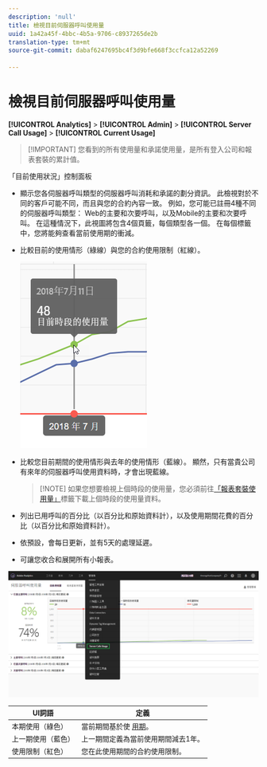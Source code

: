 ```yaml
---
description: 'null'
title: 檢視目前伺服器呼叫使用量
uuid: 1a42a45f-4bbc-4b5a-9706-c8937265de2b
translation-type: tm+mt
source-git-commit: dabaf6247695bc4f3d9bfe668f3ccfca12a52269

---
```



# 檢視目前伺服器呼叫使用量

**[!UICONTROL Analytics]** > **[!UICONTROL Admin]** > **[!UICONTROL Server Call Usage]** > **[!UICONTROL Current Usage]**

>[!IMPORTANT] 您看到的所有使用量和承諾使用量，是所有登入公司和報表套裝的累計值。

「目前使用狀況」控制面板

* 顯示您各伺服器呼叫類型的伺服器呼叫消耗和承諾的劃分資訊。 此檢視對於不同的客戶可能不同，而且與您的合約內容一致。 例如，您可能已註冊4種不同的伺服器呼叫類型： Web的主要和次要呼叫，以及Mobile的主要和次要呼叫。 在這種情況下，此視圖將包含4個頁籤，每個類型各一個。 在每個標籤中，您將能夠查看當前使用期的衝減。
* 比較目前的使用情形（綠線）與您的合約使用限制（紅線）。

   ![](assets/current_period.png)

* 比較您目前期間的使用情形與去年的使用情形（藍線）。 顯然，只有當貴公司有來年的伺服器呼叫使用資料時，才會出現藍線。

   > [!NOTE] 如果您想要檢視上個時段的使用量，您必須前往[「報表套裝使用量」](/help/admin/c-server-call-usage/report-suite-usage.md)標籤下載上個時段的使用量資料。

* 列出已用呼叫的百分比（以百分比和原始資料計），以及使用期間花費的百分比（以百分比和原始資料計）。
* 依預設，會每日更新，並有5天的處理延遲。
* 可讓您收合和展開所有小報表。

![](assets/server_call_dashboard.png)

| UI詞語 | 定義 |
|---|---|
| 本期使用（綠色） | 當前期間基於使 [用期](/help/admin/c-server-call-usage/overage-overview.md)。 |
| 上一期使用（藍色） | 上一期間定義為當前使用期間減去1年。 |
| 使用限制（紅色） | 您在此使用期間的合約使用限制。 |

